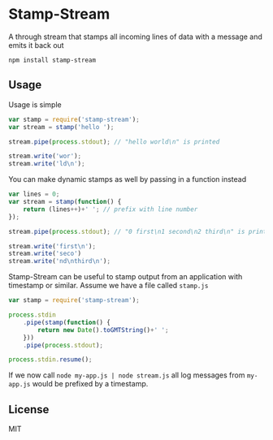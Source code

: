# Stamp-Stream

A through stream that stamps all incoming lines of data with a message and emits it back out

	npm install stamp-stream

## Usage

Usage is simple

``` js
var stamp = require('stamp-stream');
var stream = stamp('hello ');

stream.pipe(process.stdout); // "hello world\n" is printed

stream.write('wor');
stream.write('ld\n');
```

You can make dynamic stamps as well by passing in a function instead

``` js
var lines = 0;
var stream = stamp(function() {
	return (lines++)+' '; // prefix with line number
});

stream.pipe(process.stdout); // "0 first\n1 second\n2 third\n" is printed

stream.write('first\n');
stream.write('seco')
stream.write('nd\nthird\n');
```

Stamp-Stream can be useful to stamp output from an application with timestamp or similar.
Assume we have a file called `stamp.js`

``` js
var stamp = require('stamp-stream');

process.stdin
	.pipe(stamp(function() {
		return new Date().toGMTString()+' ';
	}))
	.pipe(process.stdout);

process.stdin.resume();
```

If we now call `node my-app.js | node stream.js` all log messages from `my-app.js` would be prefixed by a timestamp.

## License

MIT

